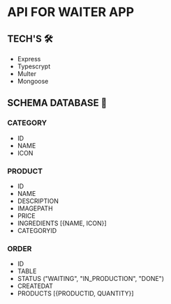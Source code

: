 # API FOR WAITER APP

## TECH'S 🛠️
- Express
- Typescrypt
- Multer
- Mongoose

## SCHEMA DATABASE 💾

### CATEGORY
- ID
- NAME
- ICON

### PRODUCT
- ID
- NAME
- DESCRIPTION
- IMAGEPATH
- PRICE
- INGREDIENTS [{NAME, ICON}]
- CATEGORYID
  
### ORDER
- ID
- TABLE
- STATUS ("WAITING", "IN_PRODUCTION", "DONE")
- CREATEDAT
- PRODUCTS [{PRODUCTID, QUANTITY}]